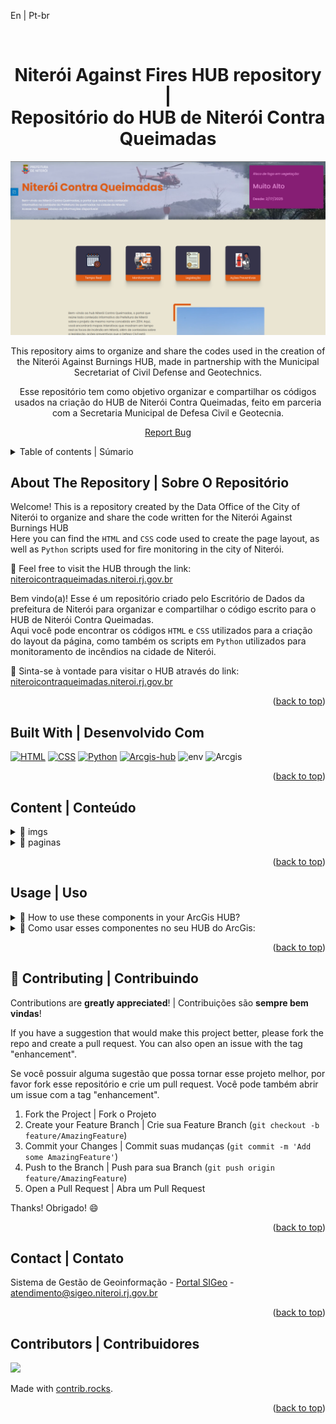 <a id="readme-top">En | Pt-br</a>

<br />
<div align="center">
<h1 align="center">Niterói Against Fires HUB repository |<br>Repositório do HUB de Niterói Contra Queimadas</h1>

![SIGeo Hub initial page print](./imgs/print-hub-nitContQumd.png)

  <p align="center">
    This repository aims to organize and share the codes used in the creation of the Niterói Against Burnings HUB, made in partnership with the Municipal Secretariat of Civil Defense and Geotechnics.
  </p>
  <p>
    Esse repositório tem como objetivo organizar e compartilhar os códigos usados na criação do HUB de Niterói Contra Queimadas, feito em parceria com a Secretaria Municipal de Defesa Civil e Geotecnia.
  </p>
  <p><a href="https://github.com/SIGeo-Niteroi/scripts/issues">Report Bug</a></p>
</div>

<details>
  <summary>Table of contents | Súmario</summary>
  <ol>
    <li>
      <a href="#about-the-repository--sobre-o-repositório">About The Repository | Sobre O Repositório</a>
      <ul>
        <li><a href="#built-with--desenvolvido-com">Built With | Desenvolvido Com</a></li>
      </ul>
    </li>
    <li>
      <a href="#content--conteudo">Components | Componentes</a>
      <ul>
        <li><a href="#imgs">imgs</a></li>
        <li><a href="#paginas">paginas</a></li>
      </ul>
    </li>
    <li><a href="#usage--uso">Usage | Uso</a></li>
    <li><a href="#contributing--contribuindo">Contributing | Contribuindo</a></li>
    <li><a href="#contact--contato">Contact | Contato</a></li>
    <li><a href="#contributors--contribuidores">Contributors | Contribuidores</a></li>
  </ol>
</details>

<h2 id="about-the-repository--sobre-o-repositório">About The Repository | Sobre O Repositório</h2>

<p>
  Welcome! This is a repository created by the Data Office of the City of Niterói to organize and share the code written for the Niterói Against Burnings HUB
  <br>
  Here you can find the <code>HTML</code> and <code>CSS</code> code used to create the page layout, as well as <code>Python</code> scripts used for fire monitoring in the city of Niterói.
</p>

<p>🔗 Feel free to visit the HUB through the link: <a href="https://niteroicontraqueimadas.niteroi.rj.gov.br/" target='_blank'>niteroicontraqueimadas.niteroi.rj.gov.br</a></p>

<p>Bem vindo(a)! Esse é um repositório criado pelo Escritório de Dados da prefeitura de Niterói para organizar e compartilhar o código escrito para o HUB de Niterói Contra Queimadas.
<br>
Aqui você pode encontrar os códigos <code>HTML</code> e <code>CSS</code> utilizados para a criação do layout da página, como também os scripts em <code>Python</code> utilizados para monitoramento de incêndios na cidade de Niterói.</p>

<p>🔗 Sinta-se à vontade para visitar o HUB através do link: <a href="https://niteroicontraqueimadas.niteroi.rj.gov.br/" target='_blank'>niteroicontraqueimadas.niteroi.rj.gov.br</a></p>

<p align="right">(<a href="#readme-top">back to top</a>)</p>

<h2 id="built-with--desenvolvido-com">Built With | Desenvolvido Com</h2>

[![HTML]][html-url] [![CSS]][css-url] [![Python]][Python-url] [![Arcgis-hub]][arcgis-hub-url] ![env] ![Arcgis]

<p align="right">(<a href="#readme-top">back to top</a>)</p>


<h2 id="content--conteudo">Content | Conteúdo</h2>

<details id="imgs">
  <summary>📁 imgs</summary>
  <p style='margin-left:20px'>Folder that contains the README image.</p>
  <p style='margin-left:20px'>Pasta que envolve a imagem do README.</p>
</details>
<details id="paginas">
  <summary>📁 paginas</summary>
  <p style='margin-left:20px'></p>
  <p style='margin-left:20px'></p>
</details>

<p align="right">(<a href="#readme-top">back to top</a>)</p>

<!-- GETTING STARTED -->

<h2 id="usage--uso">Usage | Uso</h2>

<details id="use_en">
  <summary>🤔 How to use these components in your ArcGis HUB?</summary>
  <br>
  <div>
    <p>1️⃣ Copy the code available in this repository</p>
    <ul>
      <li>Access the "pagina" folder;</li>
      <li>Copy the <code>HTML</code> and <code>CSS</code> code of the desired content (navBarr, bannerSection, aboutSection, programmingSection, subscribeSection, knowHubSection or footerContainer). - <code>HTML</code> in the index file and <code>CSS</code> in the style file.</li>
    </ul>
    <p>2️⃣ Paste the code into ArcGIS Hub</p>
    <ul>
      <li>Open the page editor of your ArcGIS Hub;</li>
      <li>If the component is a header or footer, paste the <code>HTML</code> and <code>CSS</code> code into the designated section within the ArcGIS Hub editor (Site Settings → Header/Footer);</li>
      <li>For other components, insert the HTML code inside an <code>HTML</code> Block (Custom HTML) within a page section;</li>
      <li>As for the CSS code, paste it inside a <code>style</code> tag at the beginning or end of the HTML Block.</li>
    </ul>
  </div>
</details>

<details id="use_pt_br">
  <summary>🤔 Como usar esses componentes no seu HUB do ArcGis:</summary>
  <br>
  <div>
    <p>1️⃣ Copie o código disponível neste repositório</p>
    <ul>
      <li>Acesse a pasta "pagina";</li>
      <li>Copie o código <code>HTML</code> e <code>CSS</code> do conteúdo desejeado (navBarr, bannerSection, aboutSection, programmingSection, subscribeSection, knowHubSection ou footerContainer). - <code>HTML</code> no arquivo index e <code>CSS</code> no arquivo style.</li>
    </ul>
    <p>2️⃣ Cole os códigos no ArcGIS Hub</p>
    <ul>
      <li>Abra o editor de páginas do seu ArcGis HUB;</li>
      <li>Se o componente for um cabeçalho ou rodapé, cole o código <code>HTML</code> e <code>CSS</code> no espaço reservado dentro do editor do ArcGIS Hub (Configurações do Site → Cabeçalho/Rodapé);</li>
      <li>Para outros componentes, insira o código HTML dentro de um Bloco <code>HTML</code> (Custom HTML) em uma seção da página;</li>
      <li>Quanto ao código <code>CSS</code>, cole dentro de uma tag <code>style</code> no início ou no final do bloco HTML.</li>
    </ul>
  </div>
</details>

<p align="right">(<a href="#readme-top">back to top</a>)</p>

<h2 id="contributing--contribuindo">🤝 Contributing | Contribuindo</h2>

Contributions are **greatly appreciated**! | Contribuições são **sempre bem vindas**!

If you have a suggestion that would make this project better, please fork the repo and create a pull request. You can also open an issue with the tag "enhancement".
<p>Se você possuir alguma sugestão que possa tornar esse projeto melhor, por favor fork esse repositório e crie um pull request. Você pode também abrir um issue com a tag "enhancement".</p>

1. Fork the Project | Fork o Projeto
2. Create your Feature Branch | Crie sua  Feature Branch (`git checkout -b feature/AmazingFeature`)
3. Commit your Changes | Commit suas mudanças (`git commit -m 'Add some AmazingFeature'`)
4. Push to the Branch | Push para sua Branch (`git push origin feature/AmazingFeature`)
5. Open a Pull Request | Abra um Pull Request

Thanks! Obrigado! 😄

<p align="right">(<a href="#readme-top">back to top</a>)</p>

<h2 id="contact--contato">Contact | Contato</h2>

Sistema de Gestão de Geoinformação - [Portal SIGeo](https://www.sigeo.niteroi.rj.gov.br/) - atendimento@sigeo.niteroi.rj.gov.br

<p align="right">(<a href="#readme-top">back to top</a>)</p>

<h2 id="contributors--contribuidores">Contributors | Contribuidores</h2>


<a href="https://github.com/SIGeo-Niteroi/arcgis_hub_frontNiteroiContraQueimadas/graphs/contributors">
  <img src="https://contrib.rocks/image?repo=SSIGeo-Niteroi/arcgis_hub_frontNiteroiContraQueimadas" />
</a>

Made with [contrib.rocks](https://contrib.rocks).

<p align="right">(<a href="#readme-top">back to top</a>)</p>

[HTML]: https://img.shields.io/badge/html5-E34F26.svg?style=for-the-badge&logo=html5&logoColor=white
[Arcgis]: https://img.shields.io/badge/ArcGIS-2C7AC3.svg?style=for-the-badge&logo=ArcGIS&logoColor=white
[Arcgis-hub]: https://img.shields.io/badge/ArcGIS-hub-2C7AC3.svg?style=for-the-badge&logo=ArcGIS&logoColor=white
[Python]: https://img.shields.io/badge/Python-14354C?style=for-the-badge&logo=python&logoColor=white
[env]: https://img.shields.io/badge/.ENV-ECD53F.svg?style=for-the-badge&logo=dotenv&logoColor=black
[CSS]: https://img.shields.io/badge/CSS3-1572B6.svg?style=for-the-badge&logo=css3&logoColor=white
[html-url]: https://developer.mozilla.org/en-US/docs/Web/HTML
[css-url]: https://developer.mozilla.org/en-US/docs/Web/CSS
[arcgis-hub-url]: https://hub.arcgis.com/
[Python-url]: https://www.python.org/
